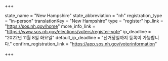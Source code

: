 +++

state_name = "New Hampshire"
state_abbreviation = "nh"
registration_type = "in-person"
translationKey = "New Hampshire"
type = "register"
hp_link = "https://sos.nh.gov/home"
more_info_link = "https://www.sos.nh.gov/elections/voters/register-vote"
ip_deadline = "2022년 11월 8일 화요일"
default_ip_deadline = "선거당일까지 등록이 가능합니다."
confirm_registration_link = "https://app.sos.nh.gov/voterinformation"

+++